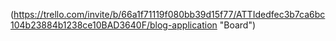(https://trello.com/invite/b/66a1f71119f080bb39d15f77/ATTIdedfec3b7ca6bc104b23884b1238ce10BAD3640F/blog-application "Board")

